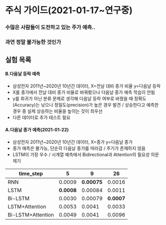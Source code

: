 # 주식 가이드(2021-01-17~연구중)

### 수많은 사람들이 도전하고 있는 주가 예측..
### 과연 정말 불가능한 것인가

## 실험 목록
#### B.다음날 등락 예측
 - 삼성전자 2011년~2020년 10년간 데이터, X=전날 대비 종가 비율 y=다음날 등락
 - X를 종가에서 전날 대비 종가 비율로 바꿔봤으나 다음날 종가 예측 학습이 안됨
 - y를 회귀가 아닌 분류 문제로 생각해 다음날 등락 여부로 바꿨을 때 정확도(Accuracy)는 낮으나 정밀도(precision)가 높은 경우 발견 / 상승한다고 예측한 경우 중 실제 상승하는 비율을 높이는 것이 최우선
 - 다른 데이터로 추가 테스트 필요

#### A.다음날 종가 예측(2021-01-22)
 - 삼성전자 2011년~2020년 10년간 데이터, X=종가 y=다음날 종가
 - 종가 예측은 불가능, 단순히 다음날 종가를 따라감 / 주기가 존재하지 않음
 - LSTM이 가장 우수 / 시계열 예측에서 Bidirectional과 Attention의 필요성 의문 제기

|time_step|5|9|26|
|---|---|---|---|
|RNN|0.0009|**0.00075**|0.0016|
|LSTM|**0.0008**|0.00084|0.0011|
|Bi-LSTM|0.0030|0.00079|**0.0007**|
|LSTM+Attention|0.0053|0.0041|0.0033|
|Bi-LSTM+Attention|0.0049|0.0041|0.0096|
